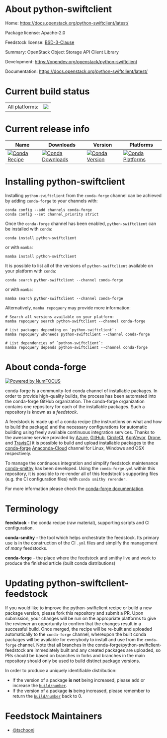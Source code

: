 About python-swiftclient
========================

Home: https://docs.openstack.org/python-swiftclient/latest/

Package license: Apache-2.0

Feedstock license: [BSD-3-Clause](https://github.com/conda-forge/python-swiftclient-feedstock/blob/main/LICENSE.txt)

Summary: OpenStack Object Storage API Client Library

Development: https://opendev.org/openstack/python-swiftclient

Documentation: https://docs.openstack.org/python-swiftclient/latest/

Current build status
====================


<table><tr><td>All platforms:</td>
    <td>
      <a href="https://dev.azure.com/conda-forge/feedstock-builds/_build/latest?definitionId=8281&branchName=main">
        <img src="https://dev.azure.com/conda-forge/feedstock-builds/_apis/build/status/python-swiftclient-feedstock?branchName=main">
      </a>
    </td>
  </tr>
</table>

Current release info
====================

| Name | Downloads | Version | Platforms |
| --- | --- | --- | --- |
| [![Conda Recipe](https://img.shields.io/badge/recipe-python--swiftclient-green.svg)](https://anaconda.org/conda-forge/python-swiftclient) | [![Conda Downloads](https://img.shields.io/conda/dn/conda-forge/python-swiftclient.svg)](https://anaconda.org/conda-forge/python-swiftclient) | [![Conda Version](https://img.shields.io/conda/vn/conda-forge/python-swiftclient.svg)](https://anaconda.org/conda-forge/python-swiftclient) | [![Conda Platforms](https://img.shields.io/conda/pn/conda-forge/python-swiftclient.svg)](https://anaconda.org/conda-forge/python-swiftclient) |

Installing python-swiftclient
=============================

Installing `python-swiftclient` from the `conda-forge` channel can be achieved by adding `conda-forge` to your channels with:

```
conda config --add channels conda-forge
conda config --set channel_priority strict
```

Once the `conda-forge` channel has been enabled, `python-swiftclient` can be installed with `conda`:

```
conda install python-swiftclient
```

or with `mamba`:

```
mamba install python-swiftclient
```

It is possible to list all of the versions of `python-swiftclient` available on your platform with `conda`:

```
conda search python-swiftclient --channel conda-forge
```

or with `mamba`:

```
mamba search python-swiftclient --channel conda-forge
```

Alternatively, `mamba repoquery` may provide more information:

```
# Search all versions available on your platform:
mamba repoquery search python-swiftclient --channel conda-forge

# List packages depending on `python-swiftclient`:
mamba repoquery whoneeds python-swiftclient --channel conda-forge

# List dependencies of `python-swiftclient`:
mamba repoquery depends python-swiftclient --channel conda-forge
```


About conda-forge
=================

[![Powered by
NumFOCUS](https://img.shields.io/badge/powered%20by-NumFOCUS-orange.svg?style=flat&colorA=E1523D&colorB=007D8A)](https://numfocus.org)

conda-forge is a community-led conda channel of installable packages.
In order to provide high-quality builds, the process has been automated into the
conda-forge GitHub organization. The conda-forge organization contains one repository
for each of the installable packages. Such a repository is known as a *feedstock*.

A feedstock is made up of a conda recipe (the instructions on what and how to build
the package) and the necessary configurations for automatic building using freely
available continuous integration services. Thanks to the awesome service provided by
[Azure](https://azure.microsoft.com/en-us/services/devops/), [GitHub](https://github.com/),
[CircleCI](https://circleci.com/), [AppVeyor](https://www.appveyor.com/),
[Drone](https://cloud.drone.io/welcome), and [TravisCI](https://travis-ci.com/)
it is possible to build and upload installable packages to the
[conda-forge](https://anaconda.org/conda-forge) [Anaconda-Cloud](https://anaconda.org/)
channel for Linux, Windows and OSX respectively.

To manage the continuous integration and simplify feedstock maintenance
[conda-smithy](https://github.com/conda-forge/conda-smithy) has been developed.
Using the ``conda-forge.yml`` within this repository, it is possible to re-render all of
this feedstock's supporting files (e.g. the CI configuration files) with ``conda smithy rerender``.

For more information please check the [conda-forge documentation](https://conda-forge.org/docs/).

Terminology
===========

**feedstock** - the conda recipe (raw material), supporting scripts and CI configuration.

**conda-smithy** - the tool which helps orchestrate the feedstock.
                   Its primary use is in the construction of the CI ``.yml`` files
                   and simplify the management of *many* feedstocks.

**conda-forge** - the place where the feedstock and smithy live and work to
                  produce the finished article (built conda distributions)


Updating python-swiftclient-feedstock
=====================================

If you would like to improve the python-swiftclient recipe or build a new
package version, please fork this repository and submit a PR. Upon submission,
your changes will be run on the appropriate platforms to give the reviewer an
opportunity to confirm that the changes result in a successful build. Once
merged, the recipe will be re-built and uploaded automatically to the
`conda-forge` channel, whereupon the built conda packages will be available for
everybody to install and use from the `conda-forge` channel.
Note that all branches in the conda-forge/python-swiftclient-feedstock are
immediately built and any created packages are uploaded, so PRs should be based
on branches in forks and branches in the main repository should only be used to
build distinct package versions.

In order to produce a uniquely identifiable distribution:
 * If the version of a package **is not** being increased, please add or increase
   the [``build/number``](https://docs.conda.io/projects/conda-build/en/latest/resources/define-metadata.html#build-number-and-string).
 * If the version of a package **is** being increased, please remember to return
   the [``build/number``](https://docs.conda.io/projects/conda-build/en/latest/resources/define-metadata.html#build-number-and-string)
   back to 0.

Feedstock Maintainers
=====================

* [@tschoonj](https://github.com/tschoonj/)

